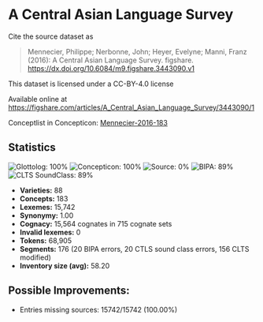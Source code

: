 # A Central Asian Language Survey

Cite the source dataset as

> Mennecier, Philippe; Nerbonne, John; Heyer, Evelyne; Manni, Franz (2016): A Central Asian Language Survey. figshare. https://dx.doi.org/10.6084/m9.figshare.3443090.v1

This dataset is licensed under a CC-BY-4.0 license

Available online at https://figshare.com/articles/A_Central_Asian_Language_Survey/3443090/1

Conceptlist in Concepticon: [Mennecier-2016-183](http://concepticon.clld.org/contributions/Mennecier-2016-183)

## Statistics



![Glottolog: 100%](https://img.shields.io/badge/Glottolog-100%25-brightgreen.svg "Glottolog: 100%")
![Concepticon: 100%](https://img.shields.io/badge/Concepticon-100%25-brightgreen.svg "Concepticon: 100%")
![Source: 0%](https://img.shields.io/badge/Source-0%25-red.svg "Source: 0%")
![BIPA: 89%](https://img.shields.io/badge/BIPA-89%25-yellowgreen.svg "BIPA: 89%")
![CLTS SoundClass: 89%](https://img.shields.io/badge/CLTS%20SoundClass-89%25-yellowgreen.svg "CLTS SoundClass: 89%")

- **Varieties:** 88
- **Concepts:** 183
- **Lexemes:** 15,742
- **Synonymy:** 1.00
- **Cognacy:** 15,564 cognates in 715 cognate sets
- **Invalid lexemes:** 0
- **Tokens:** 68,905
- **Segments:** 176 (20 BIPA errors, 20 CTLS sound class errors, 156 CLTS modified)
- **Inventory size (avg):** 58.20

## Possible Improvements:

- Entries missing sources: 15742/15742 (100.00%)

